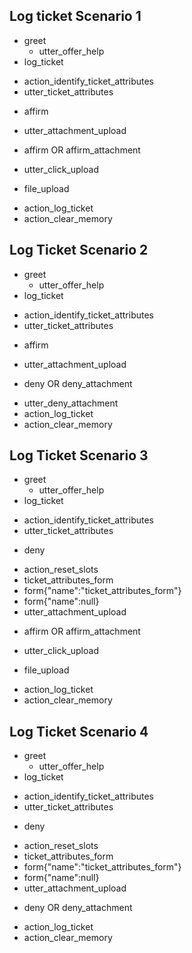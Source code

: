 ## Log ticket Scenario 1
* greet
  - utter_offer_help
* log_ticket
 - action_identify_ticket_attributes
 - utter_ticket_attributes
* affirm
 - utter_attachment_upload
* affirm OR affirm_attachment
 - utter_click_upload
* file_upload
 - action_log_ticket
 - action_clear_memory

## Log Ticket Scenario 2
* greet
  - utter_offer_help
* log_ticket
 - action_identify_ticket_attributes
 - utter_ticket_attributes
* affirm
 - utter_attachment_upload
* deny OR deny_attachment
 - utter_deny_attachment
 - action_log_ticket
 - action_clear_memory


## Log Ticket Scenario 3
* greet
  - utter_offer_help
* log_ticket
 - action_identify_ticket_attributes
 - utter_ticket_attributes
* deny
 - action_reset_slots
 - ticket_attributes_form
 - form{"name":"ticket_attributes_form"}
 - form{"name":null}
 - utter_attachment_upload
* affirm OR affirm_attachment
 - utter_click_upload
* file_upload
 - action_log_ticket
 - action_clear_memory

 ## Log Ticket Scenario 4
* greet
  - utter_offer_help
* log_ticket
 - action_identify_ticket_attributes
 - utter_ticket_attributes
* deny
 - action_reset_slots
 - ticket_attributes_form
 - form{"name":"ticket_attributes_form"}
 - form{"name":null}
 - utter_attachment_upload
* deny OR deny_attachment
 - action_log_ticket
 - action_clear_memory
